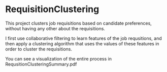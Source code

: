 # RequisitionClustering
This project clusters job requisitions based on candidate preferences, without having any other about the requisitions.

I first use collaborative filtering to learn features of the job requsitions, and then apply a clustering algorithm 
that uses the values of these features in order to cluster the requisitions.

You can see a visualization of the entire process in RequsitionClusteringSummary.pdf
